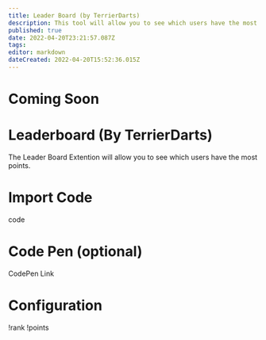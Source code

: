 ```yaml
---
title: Leader Board (by TerrierDarts)
description: This tool will allow you to see which users have the most points, it comes with a codepen for visuals of Top 5 but you can post in chat up to 20 people. Twitch Character Limit may prevent more.
published: true
date: 2022-04-20T23:21:57.087Z
tags: 
editor: markdown
dateCreated: 2022-04-20T15:52:36.015Z
---
```


# Coming Soon
# Leaderboard (By TerrierDarts)
The Leader Board Extention will allow you to see which users have the most points.
# Import Code
code
# Code Pen (optional)
CodePen Link
# Configuration
!rank
!points